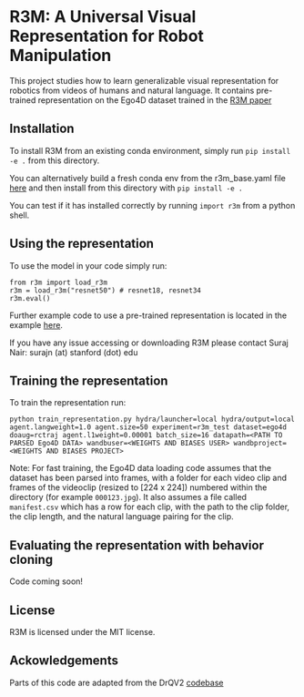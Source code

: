 # R3M: A Universal Visual Representation for Robot Manipulation

This project studies how to learn generalizable visual representation for robotics from videos of humans and natural language. It contains pre-trained representation on the Ego4D dataset trained in the [R3M paper](https://arxiv.org/abs/2203.12601)

## Installation

To install R3M from an existing conda environment, simply run `pip install -e .` from this directory. 

You can alternatively build a fresh conda env from the r3m_base.yaml file [here](https://github.com/facebookresearch/r3m/blob/main/r3m/r3m_base.yaml) and then install from this directory with `pip install -e .`

You can test if it has installed correctly by running `import r3m` from a python shell.

## Using the representation

To use the model in your code simply run:
```
from r3m import load_r3m
r3m = load_r3m("resnet50") # resnet18, resnet34
r3m.eval()
```

Further example code to use a pre-trained representation is located in the example [here](https://github.com/facebookresearch/r3m/blob/main/r3m/example.py).

If you have any issue accessing or downloading R3M please contact Suraj Nair: surajn (at) stanford (dot) edu

## Training the representation

To train the representation run:

`python train_representation.py hydra/launcher=local hydra/output=local agent.langweight=1.0 agent.size=50 experiment=r3m_test dataset=ego4d doaug=rctraj agent.l1weight=0.00001 batch_size=16 datapath=<PATH TO PARSED Ego4D DATA> wandbuser=<WEIGHTS AND BIASES USER> wandbproject=<WEIGHTS AND BIASES PROJECT>`
 
Note: For fast training, the Ego4D data loading code assumes that the dataset has been parsed into frames, with a folder for each video clip and frames of the videoclip (resized to [224 x 224]) numbered within the directory (for example `000123.jpg`). It also assumes a file called `manifest.csv` which has a row for each clip, with the path to the clip folder, the clip length, and the natural language pairing for the clip. 
 
## Evaluating the representation with behavior cloning

Code coming soon!

## License

R3M is licensed under the MIT license.

## Ackowledgements

Parts of this code are adapted from the DrQV2 [codebase](https://github.com/facebookresearch/drqv2)

